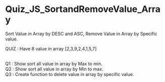 # Quiz_JS_SortandRemoveValue_Array
Sort Value in Array by DESC and ASC, Remove Value in Array by Specific value.

QUIZ : Have 8 value in array [2,3,9,2,4,1,5,7] 

<br>Q1 : Show sort all value in array by Max to min.
<br>Q2 : Show sort all value in array by Min to max.
<br>Q3 : Create function to delete value in array by specific value.
